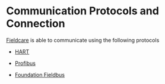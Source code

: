 # Communication Protocols and Connection


[Fieldcare](../fieldcare/fieldcare.md) is able to communicate using the following protocols

* [HART](hart/hart.md)

* [Profibus](profibus.md)

* [Foundation Fieldbus](connection_ff.md)